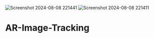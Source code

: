 ![Screenshot 2024-08-08 221441](https://github.com/user-attachments/assets/ae4f64c1-ca14-48a4-b468-33bcb39bdacb)
![Screenshot 2024-08-08 221411](https://github.com/user-attachments/assets/b697285e-bce9-475f-8c70-2ba1724915d0)
# AR-Image-Tracking
